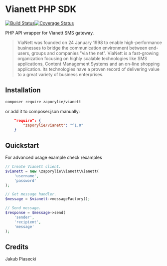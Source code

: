 # Vianett PHP SDK
[![Build Status](https://travis-ci.org/zaporylie/vianett-php.svg?branch=master)](https://travis-ci.org/zaporylie/vianett-php)[![Coverage Status](https://coveralls.io/repos/github/zaporylie/vianett-php/badge.svg?branch=master)](https://coveralls.io/github/zaporylie/vianett-php?branch=master)

PHP API wrapper for Vianett SMS gateway.

> ViaNett was founded on 24 January 1998 to enable high-performance businesses to bridge the communication environment between end-users, groups and companies "via the net".
> ViaNett is a fast-growing organization focusing on highly scalable technologies like SMS applications, Content Management Systems and an on-line shopping application. Its technologies have a proven record of delivering value to a great variety of business enterprises.

## Installation

```bash
composer require zaporylie/vianett
```

or add it to composer.json manually:

```json
    "require": {
        "zaporylie/vianett": "^1.0"
    }
```

## Quickstart

For advanced usage example check <root>/examples

```php
// Create Vianett client.
$vianett = new \zaporylie\Vianett\Vianett(
    'username',
    'password'
);

// Get message handler.
$message = $vianett->messageFactory();

// Send message.
$response = $message->send(
    'sender',
    'recipient',
    'message'
);
```

## Credits

Jakub Piasecki
